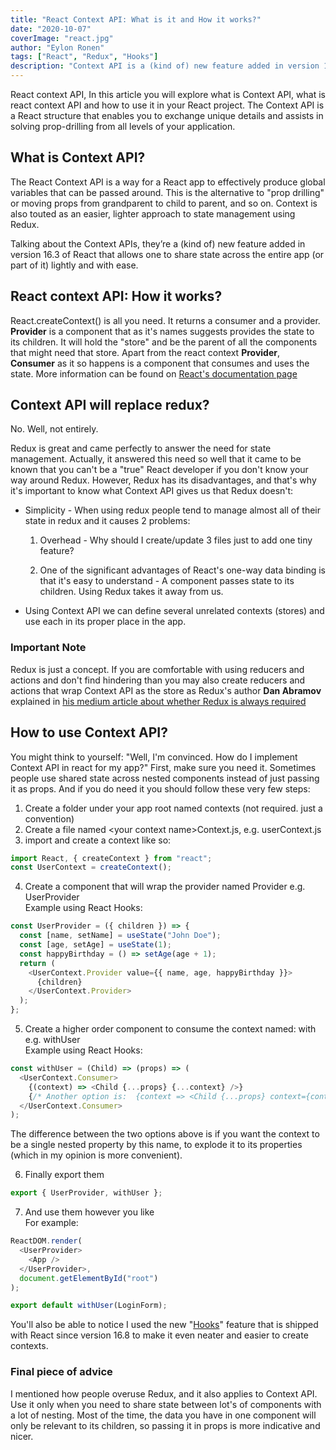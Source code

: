 ```yaml
---
title: "React Context API: What is it and How it works?"
date: "2020-10-07"
coverImage: "react.jpg"
author: "Eylon Ronen"
tags: ["React", "Redux", "Hooks"]
description: "Context API is a (kind of) new feature added in version 16.3 of React that allows one to share state across the entire app (or part of it) lightly and with ease. Let's see how to use it."
---
```


React context API, In this article you will explore what is Context API, what is react context API and how to use it in your React project. The Context API is a React structure that enables you to exchange unique details and assists in solving prop-drilling from all levels of your application.

## What is Context API?

The React Context API is a way for a React app to effectively produce global variables that can be passed around. This is the alternative to "prop drilling" or moving props from grandparent to child to parent, and so on. Context is also touted as an easier, lighter approach to state management using Redux.

Talking about the Context APIs, they’re a (kind of) new feature added in version 16.3 of React that allows one to share state across the entire app (or part of it) lightly and with ease.

## React context API: How it works?

React.createContext() is all you need. It returns a consumer and a provider. **Provider** is a component that as it's names suggests provides the state to its children. It will hold the "store" and be the parent of all the components that might need that store. Apart from the react context **Provider**, **Consumer** as it so happens is a component that consumes and uses the state. More information can be found on [React's documentation page](https://reactjs.org/docs/context.html)

## Context API will replace redux?

No. Well, not entirely.  

Redux is great and came perfectly to answer the need for state management. Actually, it answered this need so well that it came to be known that you can't be a "true" React developer if you don't know your way around Redux.
However, Redux has its disadvantages, and that's why it's important to know what Context API gives us that Redux doesn't:

- Simplicity - When using redux people tend to manage almost all of their state in redux and it causes 2 problems:  
  1. Overhead - Why should I create/update 3 files just to add one tiny feature? 
   
  2. One of the significant advantages of React's one-way data binding is that it's easy to understand - A component passes state to its children. Using Redux takes it away from us.
   
- Using Context API we can define several unrelated contexts (stores) and use each in its proper place in the app.  
  
### Important Note

Redux is just a concept. If you are comfortable with using reducers and actions and don't find hindering than you may also create reducers and actions that wrap Context API as the store as Redux's author **Dan Abramov** explained in [his medium article about whether Redux is always required](https://medium.com/@dan_abramov/you-might-not-need-redux-be46360cf367)

## How to use Context API?

You might think to yourself: "Well, I'm convinced. How do I implement Context API in react for my app?" First, make sure you need it. Sometimes people use shared state across nested components instead of just passing it as props. And if you do need it you should follow these very few steps:

1. Create a folder under your app root named contexts (not required. just a convention)
2. Create a file named \<your context name\>Context.js, e.g. userContext.js
3. import and create a context like so:

```js
import React, { createContext } from "react";
const UserContext = createContext();
```

4. Create a component that will wrap the provider named <your context name>Provider e.g. UserProvider  
Example using React Hooks:

```js
const UserProvider = ({ children }) => {
  const [name, setName] = useState("John Doe");
  const [age, setAge] = useState(1);
  const happyBirthday = () => setAge(age + 1);
  return (
    <UserContext.Provider value={{ name, age, happyBirthday }}>
      {children}
    </UserContext.Provider>
  );
};
```

5. Create a higher order component to consume the context named: with<your context name> e.g. withUser  
Example using React Hooks:

```js
const withUser = (Child) => (props) => (
  <UserContext.Consumer>
    {(context) => <Child {...props} {...context} />}
    {/* Another option is:  {context => <Child {...props} context={context}/>}*/}
  </UserContext.Consumer>
);
```
The difference between the two options above is if you want the context to be a single nested property by this name, to explode it to its properties (which in my opinion is more convenient).

6. Finally export them

```js
export { UserProvider, withUser };
```

7. And use them however you like  
For example:

```js
ReactDOM.render(
  <UserProvider>
    <App />
  </UserProvider>,
  document.getElementById("root")
);
```
```js
export default withUser(LoginForm);
```

You'll also be able to notice I used the new "[Hooks](https://www.loginradius.com/blog/engineering/react-hooks-guide/)" feature that is shipped with React since version 16.8 to make it even neater and easier to create contexts.

### Final piece of advice
I mentioned how people overuse Redux, and it also applies to Context API. Use it only when you need to share state between lot's of components with a lot of nesting.
Most of the time, the data you have in one component will only be relevant to its children, so passing it in props is more indicative and nicer.

